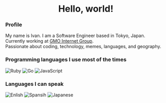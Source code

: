 <h1 align="center">Hello, world!</h1>

### Profile
My name is Ivan. I am a Software Engineer based in Tokyo, Japan.<br>
Currently working at <a href="https://www.gmo.jp/en/">GMO Internet Group</a>.<br>
Passionate about coding, technology, memes, languages, and geography.

### Programming languages I use most of the times
<p>
  <img alt="Ruby" src="https://img.shields.io/badge/-Ruby-CC342D?style=flat-square&logo=Ruby&logoColor=white">
  <img alt="Go" src="https://img.shields.io/badge/-Go-00ADD8?style=flat-square&logo=Go&logoColor=white">
  <img alt="JavaScript" src="https://img.shields.io/badge/-JavaScript-eed739?style=flat-square&logo=JavaScript&logoColor=white">
</p>

### Languages I can speak
<p>
  <img alt="Enlish" src="https://img.shields.io/badge/🇺🇸-English-lightgrey">
  <img alt="Spansih" src="https://img.shields.io/badge/🇪🇸-Spanish-lightgrey">
  <img alt="Japanese" src="https://img.shields.io/badge/🇯🇵-Japanese-lightgrey">
</p>


